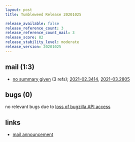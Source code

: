 ```yaml
---
layout: post
title: Tumbleweed Release 20201025

release_available: false
release_reference_count: 3
release_reference_count_mail: 3
release_score: 82
release_stability_level: moderate
release_version: 20201025
---
```


## mail (1:3)

- [no summary given](https://github.com/boombatower/tumbleweed-review/issues/10) (3 refs); [2021-02.3414](https://github.com/boombatower/tumbleweed-review/issues/10), [2021-03.2805](https://github.com/boombatower/tumbleweed-review/issues/10)

## bugs (0)

<!--more-->

no relevant bugs due to [loss of bugzilla API access](https://bugzilla.opensuse.org/show_bug.cgi?id=1157722)



## links

- [mail announcement](https://github.com/boombatower/tumbleweed-review/issues/10)
